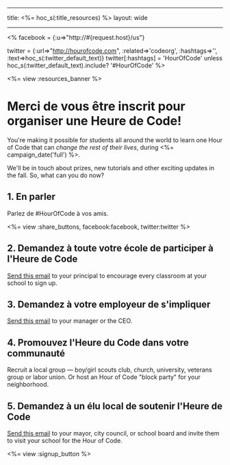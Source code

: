 * * *

title: <%= hoc_s(:title_resources) %> layout: wide

* * *

<% facebook = {:u=>"http://#{request.host}/us"}

twitter = {:url=>"http://hourofcode.com", :related=>'codeorg', :hashtags=>'', :text=>hoc_s(:twitter_default_text)} twitter[:hashtags] = 'HourOfCode' unless hoc_s(:twitter_default_text).include? '#HourOfCode' %>

<%= view :resources_banner %>

# Merci de vous être inscrit pour organiser une Heure de Code!

You're making it possible for students all around the world to learn one Hour of Code that can *change the rest of their lives*, during <%= campaign_date('full') %>.

We'll be in touch about prizes, new tutorials and other exciting updates in the fall. So, what can you do now?

## 1. En parler

Parlez de #HourOfCode à vos amis.

<%= view :share_buttons, facebook:facebook, twitter:twitter %>

## 2. Demandez à toute votre école de participer à l'Heure de Code

[Send this email](<%= resolve_url('/resources#email') %>) to your principal to encourage every classroom at your school to sign up.

## 3. Demandez à votre employeur de s'impliquer

[Send this email](<%= resolve_url('/resources#email') %>) to your manager or the CEO.

## 4. Promouvez l'Heure du Code dans votre communauté

Recruit a local group — boy/girl scouts club, church, university, veterans group or labor union. Or host an Hour of Code "block party" for your neighborhood.

## 5. Demandez à un élu local de soutenir l'Heure de Code

[Send this email](<%= resolve_url('/resources#politicians') %>) to your mayor, city council, or school board and invite them to visit your school for the Hour of Code.

<%= view :signup_button %>